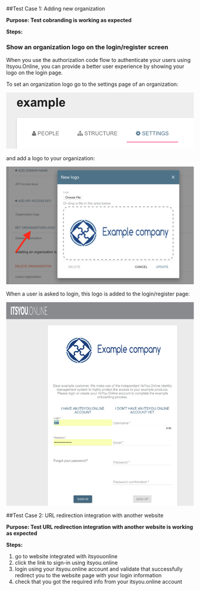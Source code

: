 ##Test Case 1: Adding new organization

**Purpose: Test cobranding is working as expected**

**Steps:**

### Show an organization logo on the login/register screen

When you use the authorization code flow to authenticate your users using Itsyou.Online, you can provide a better user experience by showing your logo on the login page.

To set an organization logo go to the settings page of an organization:

![Organization Settings](OrganizationSettingsTab.png)

and add a logo to your organization:

![Set organization logo](SetOrganizationLogo.png)

When a user is asked to login, this logo is added to the login/register page:

![Branded login page](BrandedLoginPage.png)

##Test Case 2: URL redirection integration with another website

**Purpose: Test URL redirection integration with another website is working as expected**

**Steps:**

1. go to website integrated with itsyouonline
2. click the link to sign-in using itsyou.online
3. login using your itsyou.online account and validate that successfully redirect you to the website page with your login information
4. check that you got the required info from your itsyou.online account
